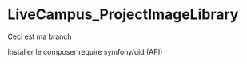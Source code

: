 # LiveCampus_ProjectImageLibrary

Ceci est ma branch


Installer le composer require symfony/uid (API)